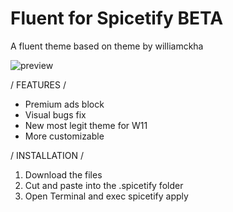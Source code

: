 # Fluent for Spicetify BETA

A fluent theme based on theme by williamckha

![preview](https://user-images.githubusercontent.com/88913489/164324103-75611375-0d6e-406a-913a-4d808b5c85fb.png)


/ FEATURES /

- Premium ads block
- Visual bugs fix
- New most legit theme for W11
- More customizable


/ INSTALLATION /

1. Download the files
2. Cut and paste into the .spicetify folder
3. Open Terminal and exec spicetify apply
